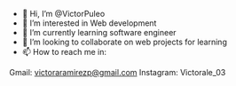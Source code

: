 - 👋 Hi, I’m @VictorPuleo
- 👀 I’m interested in Web development
- 🌱 I’m currently learning software engineer
- 💞️ I’m looking to collaborate on web projects for learning
- 📫 How to reach me in:

Gmail: victoraramirezp@gmail.com
Instagram: Victorale_03

<!---
VictorPuleo/VictorPuleo is a ✨ special ✨ repository because its `README.md` (this file) appears on your GitHub profile.
You can click the Preview link to take a look at your changes.
--->
